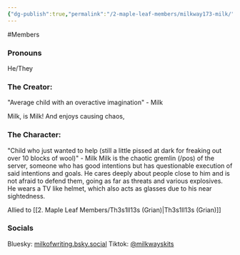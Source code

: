 ```yaml
---
{"dg-publish":true,"permalink":"/2-maple-leaf-members/milkway173-milk/","created":"2024-11-25T13:28:34.332-05:00"}
---
```


#Members 
### Pronouns 
He/They
### The Creator:
"Average child with an overactive imagination"
\- Milk

Milk, is Milk! And enjoys causing chaos, 
### The Character:
"Child who just wanted to help (still a little pissed at dark for freaking out over 10 blocks of wool)"
\- Milk
Milk is the chaotic gremlin (/pos) of the server, someone who has good intentions but has questionable execution of said intentions and goals. He cares deeply about people close to him and is not afraid to defend them, going as far as threats and various explosives.  
He wears a TV like helmet, which also acts as glasses due to his near sightedness.

Allied to [[2. Maple Leaf Members/Th3s1ll13s (Grian)\|Th3s1ll13s (Grian)]]
### Socials
Bluesky: [milkofwriting.bsky.social](https://bsky.app/profile/milkofwriting.bsky.social)
Tiktok: [@milkwayskits](https://www.tiktok.com/@milkwayskits?_t=8rhLon42Iik&_r=1)
